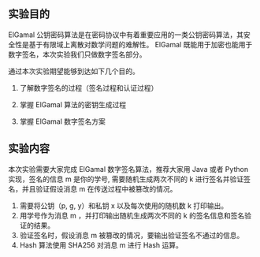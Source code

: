 ## 实验目的

ElGamal 公钥密码算法是在密码协议中有着重要应用的一类公钥密码算法，其安全性是基于有限域上离散对数学问题的难解性。 ElGamal 既能用于加密也能用于数字签名，本次实验我们只做数字签名部分。


通过本次实验期望能够到达如下几个目的。

1. 了解数字签名的过程（签名过程和认证过程）

2. 掌握 ElGamal 算法的密钥生成过程

3. 掌握 ElGamal 数字签名方案


## 实验内容

本次实验需要大家完成 ElGamal 数字签名算法，推荐大家用 Java 或者 Python 实现，签名的信息 m 是你的学号, 需要随机生成两次不同的 k 进行签名并验证签名，并且验证假设消息 m 在传送过程中被篡改的情况。

1. 需要将公钥（p, g, y）和私钥 x 以及每次使用的随机数 k 打印输出。
2. 用学号作为消息 m ，并打印输出随机生成两次不同的 k 的签名信息和签名验证的结果。
3. 验证签名时，假设消息 m 被篡改的情况，要输出验证签名不通过的信息。
4. Hash 算法使用 SHA256 对消息 m 进行 Hash 运算。




         